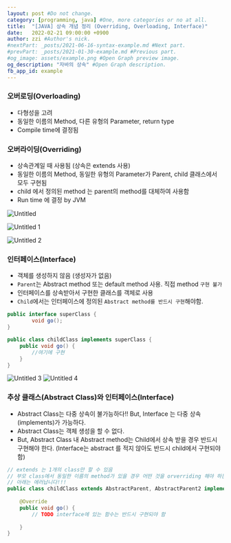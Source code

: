 ```yaml
---
layout: post #Do not change.
category: [programming, java] #One, more categories or no at all.
title:  "[JAVA] 상속 개념 정리 (Overriding, Overloading, Interface)"
date:   2022-02-21 09:00:00 +0900
author: zzi #Author's nick.
#nextPart: _posts/2021-06-16-syntax-example.md #Next part.
#prevPart: _posts/2021-01-30-example.md #Previous part.
#og_image: assets/example.png #Open Graph preview image.
og_description: "자바의 상속" #Open Graph description.
fb_app_id: example
---
```


### 오버로딩(Overloading)

- 다형성을 고려
- 동일한 이름의 Method, 다른 유형의 Parameter, return type
- Compile time에 결정됨

### 오버라이딩(Overriding)

- 상속관계일 때 사용됨 (상속은 extends 사용)
- 동일한 이름의 Method, 동일한 유형의 Parameter가 Parent, child 클래스에서 모두 구현됨
- child 에서 정의된 method 는 parent의 method를 대체하여 사용함
- Run time 에 결정 by JVM

![Untitled](https://user-images.githubusercontent.com/6336815/155447019-a3ad1ecc-c6cc-4b40-bee4-ac1154b842af.png)

![Untitled 1](https://user-images.githubusercontent.com/6336815/155447051-6e56ea00-fb43-447e-ac4a-226838caf2b9.png)

![Untitled 2](https://user-images.githubusercontent.com/6336815/155447054-8fc889b4-c57a-4d27-abb2-15fe2fe67b61.png)

### 인터페이스(Interface)

- 객체를 생성하지 않음 (생성자가 없음)
- `Parent`는 Abstract method 또는 default method 사용. 직접 method `구현 불가`
- 인터페이스를 상속받아서 구현한 클래스를 객체로 사용
- `Child`에서는 인터페이스에 정의된 `Abstract method를 반드시 구현`해야함.

```java
public interface superClass {
		void go();
}

public class childClass implements superClass {
	public void go() {
		//여기에 구현
	}
}
```

![Untitled 3](https://user-images.githubusercontent.com/6336815/155447056-00efd9cd-3833-4d97-b492-dc1191649e6b.png)
![Untitled 4](https://user-images.githubusercontent.com/6336815/155447058-87c84dcd-dc92-48b2-91c0-e9b30a40776e.png)

### 추상 클래스(Abstract Class)와 인터페이스(Interface)

- Abstract Class는 다중 상속이 불가능하다!! But, Interface 는 다중 상속(implements)가 가능하다.
- Abstract Class는 객체 생성을 할 수 없다.
- But, Abstract Class 내 Abstract method는 Child에서 상속 받을 경우 반드시 구현해야 한다. (Interface는 abstract 를 적지 않아도 반드시 child에서 구현되야함)

```java
// extends 는 1개의 class만 할 수 있음
// 부모 class에서 동일한 이름의 method가 있을 경우 어떤 것을 orverriding 해야 하는지 모름
// 아래는 에러납니다!!!
public class childClass extends AbstractParent, AbstractParent2 implements superClass {
	
	@Override
	public void go() {
		// TODO interface에 있는 함수는 반드시 구현되야 함
		
	}
}
```